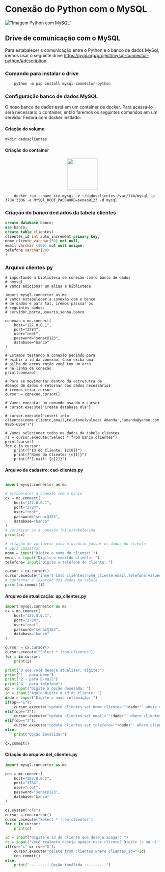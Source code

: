 # Conexão do Python com o MySQL

!["Imagem Python com MySQL"](https://miro.medium.com/v2/resize:fit:1358/1*5PSjhz9Xx-4cj4Dz2FrHkA.jpeg)

## Drive de comunicação com o MySQL
Para estabalecer s comunicação entre o Python e
 o banco de dados MySql, iremos usar o  seguinte drive
<a href="https://pypi.org/project/mysql-connector-python/#description"> https://pypi.org/project/mysql-connector-python/#description </a>

### Comando para instalar o drive
```python
    python -m pip install mysql-connector-python
```

### Configuração banco de dados MySQL
O noso banco de dados está em um container de docker. Para acessá-lo será necessário o container, então faremos os seguintes comandos em um servidor Fedora com docker instlado:

#### Criação do volume
```shell
mkdir dadosclientes
```

#### Criação do container
<center>
<img src="https://cdn.iconscout.com/icon/free/png-256/free-docker-226091.png" height="100" width="100">
</center>

```shell
    docker run --name srv-mysql -v ~/dadosclientes:/var/lib/mysql -p 3784:3306 -e MYSQl_ROOT_PASSW0RD=senac@123 -d mysql
```

### Criação do banco ded ados da tabela clientes

```sql
create database banco;
use banco;
create table clientes(
clientes_id int auto_increment primary key,
nome_cliente varchar(50) not null,
email varchar (100) not null unique,
telefone varchar(20)
)
```

### Arquivo clientes.py

```
# importando a biblioteca de conexão com o banco de dados
# nmysql
# vamos adicionar um alias a biblioteca

import mysql.connector as mc
# vamos estabelecer a conexão com o banco 
# de dados e para tal, iremos passsar os 
# seguintes dados: 
# servidor,porta,usuario,senha,banco

conexao = mc.connect(
    host="127.0.0.1",
    port="3784",
    user="root",
    password="senac@123",
    database="banco"
)

# Estamos testando a conexão pedindo para
# exibir a id da conexão. Caso exiba uma
# pilha de erros então você tem um erro
# na linha de conexão
print(conexao)

# Para se movimentar dentro da estrututra de
#banco de dados e retornar dos dados necessários
# iremos criar cursor
cursor = conexao.cursor()

# Vamos executar um comando usando o cursor
# cursor.execute("Create database Ola")

# cursor.execute("insert into clientes(nome_cliente,email,telefone)values('Amanda','amanda@yahoo.com.br','(54) 9985-6854')")

# Vamos selecionar todos os dados da tabela clientes
rs = cursor.execute("Select * from banco.clientes")
print(cursor)
for c in cursor:
    print(f"Id do Cliente: {c[0]}")
    print(f"Nome do Cliente: {c[1]}")
    print(f"E-mail: {c[2]}")

```

#### Arquivo de cadastro: cad-clientes.py

```python

import mysql.connector as mc

# estabelecer a conexão com o banco
cx = mc.connect(
    host="127.0.0.1",
    port="3784",
    user="root",
    password="senac@123",
    database="banco"
)
# verificar se a conexão foi estabelecida
print(cx)

# criação de variáveis para o usuário passar os dados do cliente
# para cadastrar
nome = input("Digite o nome do cliente: ")
email = input("Digite o emaildo cliente: ")
telefone= input("Digite o telefone do cliente: ")

cursor = cx.cursor()
cursor.execute("insert into clientes(nome_cliente,email,telefone)values('"+nome+"','"+email+"','"+telefone+"')")
# confirmar a inserção dos dados na tabela
print(cx.commit())

```

#### Arquivo de atualização: up_clientes.py

```python
import mysql.connector as mc
cx = mc.connect(
    host="127.0.0.1",
    port="3784",
    user="root",
    password="senac@123",
    database="banco"
)

cursor = cx.cursor()
cursor.execute("Select * from clientes")
for i in cursor:
    print(i)

print("O que você deseja atualizar, digite:")
print("1 - para Nome")
print("2 - para E-mail")
print("3 - para telefone")
op = input("Digite a opção desejada: ")
id = input("Agora digite o id do cliente: ")
dado = input("Digite a nova infromação: ")
if(op=="1"):
    cursor.execute("update clientes set nome_cliente='"+dado+"' where clientes_id="+id)
elif(op=="2"):
    cursor.execute("update clientes set email='"+dado+"' where clientes_id="+id)
elif(op=="3"):
    cursor.execute("update clientes set telefone='"+dado+"' where clientes_id="+id)
else:
    print("Opção inválida!")

cx.commit()
```

#### Criação do arquivo del_clientes.py

```python
import mysql.connector as mc

con = mc.connect(
    host="127.0.0.1",
    port="3784",
    user="root",
    password="senac@123",
    database="banco"
)

os.system("cls")
cursor = con.cursor()
cursor.execute("Select * from clientes")
for c in cursor:
    print(c)

id = input("Digite o id do cliente que deseja apagar: ")
rs = input("Você realmete deseja apagar esse cliente? Digite (s ou n):")
if(rs=="s" or rs=="S"):
    cursor.execute("delete from clientes where clientes_id="+id)
    con.commit()
else:
    print("--------- Opção inválida ----------")
```